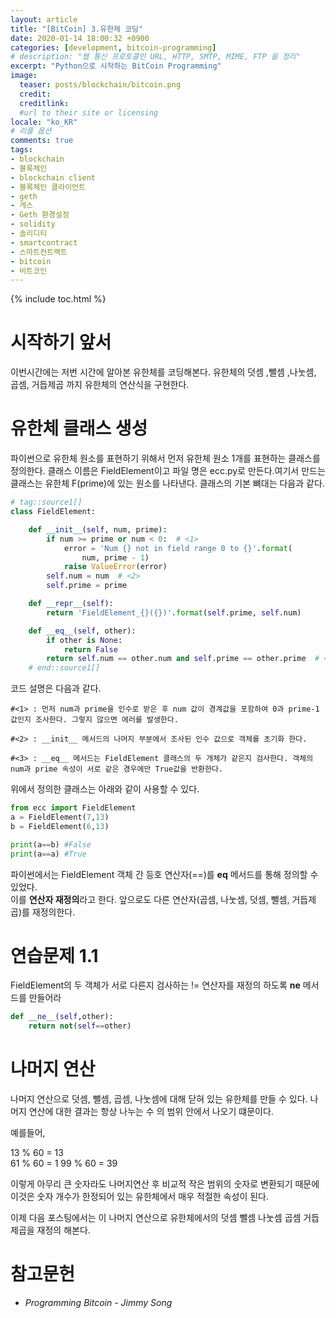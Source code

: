 ```yaml
---
layout: article
title: "[BitCoin] 3.유한체 코딩"
date: 2020-01-14 18:00:32 +0900
categories: [development, bitcoin-programming]
# description: "웹 통신 프로토콜인 URL, HTTP, SMTP, MIME, FTP 을 정리"
excerpt: "Python으로 시작하는 BitCoin Programming"
image:
  teaser: posts/blockchain/bitcoin.png
  credit: 
  creditlink: 
  #url to their site or licensing
locale: "ko_KR"
# 리플 옵션
comments: true
tags:
- blockchain
- 블록체인
- blockchain client
- 블록체인 클라이언트
- geth
- 게스
- Geth 환경설정
- solidity
- 솔리디티
- smartcontract
- 스마트컨트랙트
- bitcoin
- 비트코인
---
```

{% include toc.html %}

# 시작하기 앞서
이번시간에는 저번 시간에 알아본 유한체를 코딩해본다. 유한체의 덧셈 ,뺄셈 ,나눗셈, 곱셈, 거듭제곱 까지 유한체의 연산식을 구현한다.

# 유한체 클래스 생성
파이썬으로 유한체 원소를 표현하기 위해서 먼저 유한체 원소 1개를 표현하는 클래스를 정의한다. 클래스 이름은 FieldElement이고 파일 명은 ecc.py로 만든다.여기서 만드는 클래스는 유한체 F(prime)에 있는 원소를 나타낸다. 클래스의 기본 뼈대는 다음과 같다.

```python
# tag::source1[]
class FieldElement:

    def __init__(self, num, prime):
        if num >= prime or num < 0:  # <1>
            error = 'Num {} not in field range 0 to {}'.format(
                num, prime - 1)
            raise ValueError(error)
        self.num = num  # <2>
        self.prime = prime

    def __repr__(self):
        return 'FieldElement_{}({})'.format(self.prime, self.num)

    def __eq__(self, other):
        if other is None:
            return False
        return self.num == other.num and self.prime == other.prime  # <3>
    # end::source1[]
```

코드 설명은 다음과 같다.  

```text
#<1> : 먼저 num과 prime을 인수로 받은 후 num 값이 경계값을 포함하여 0과 prime-1 값인지 조사한다. 그렇지 않으면 에러를 발생한다.  

#<2> : __init__ 메서드의 나머지 부분에서 조사된 인수 값으로 객체를 초기화 한다.  

#<3> : __eq__ 메서드는 FieldElement 클래스의 두 개체가 같은지 검사한다. 객체의 num과 prime 속성이 서로 같은 경우에만 True값을 반환한다.  
```

위에서 정의한 클래스는 아래와 같이 사용할 수 있다.

```python
from ecc import FieldElement
a = FieldElement(7,13)
b = FieldElement(6,13)

print(a==b) #False
print(a==a) #True
```

파이썬에서는 FieldElement 객체 간 등호 연산자(==)를 __eq__ 메서드를 통해 정의할 수 있었다.  
이를 **연산자 재정의**라고 한다. 앞으로도 다른 연산자(곱셈, 나눗셈, 덧셈, 뺄셈, 거듭제곱)를 재정의한다.  

# 연습문제 1.1
FieldElement의 두 객체가 서로 다른지 검사하는 != 연산자를 재정의 하도록 __ne__ 메서드를 만들어라  

```python
def __ne__(self,other):
    return not(self==other)
```
# 나머지 연산
나머지 연산으로 덧셈, 뺄셈, 곱셈, 나눗셈에 대해 닫혀 있는 유한체를 만들 수 있다. 나머지 연산에 대한 결과는 항상 나누는 수 의 범위 안에서 나오기 떄문이다.  

예를들어,  
  
13 % 60 = 13   
61 % 60 = 1 
99 % 60 = 39
  
이렇게 아무리 큰 숫자라도 나머지연산 후 비교적 작은 범위의 숫자로 변환되기 때문에 이것은 숫자 개수가 한정되어 있는 유한체에서 매우 적절한 속성이 된다.  

이제 다음 포스팅에서는 이 나머지 연산으로 유한체에서의 덧셈 뺄셈 나눗셈 곱셈 거듭제곱을 재정의 해본다.  

# 참고문헌
- *Programming Bitcoin - Jimmy Song*



